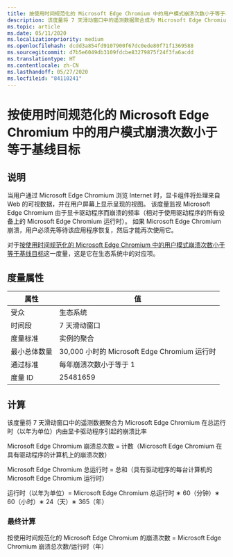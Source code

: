 ```yaml
---
title: 按使用时间规范化的 Microsoft Edge Chromium 中的用户模式崩溃次数小于等于基线目标
description: 该度量将 7 天滑动窗口中的遥测数据聚合成为 Microsoft Edge Chromium 在总运行时（以年为单位）内由显卡驱动程序引起的崩溃比率
ms.topic: article
ms.date: 05/11/2020
ms.localizationpriority: medium
ms.openlocfilehash: dcdd3a854fd9107900f67dc0ede80f71f1369588
ms.sourcegitcommit: d7b5e6049db3109fdcbe83279875f24f3fa6acdd
ms.translationtype: HT
ms.contentlocale: zh-CN
ms.lasthandoff: 05/27/2020
ms.locfileid: "84110241"
---
```

# <a name="number-of-user-mode-crashes-in-microsoft-edge-chromium-normalized-by-usage--baseline-goal"></a>按使用时间规范化的 Microsoft Edge Chromium 中的用户模式崩溃次数小于等于基线目标

## <a name="description"></a>说明

当用户通过 Microsoft Edge Chromium 浏览 Internet 时，显卡组件将处理来自 Web 的可视数据，并在用户屏幕上显示呈现的视图。 该度量监视 Microsoft Edge Chromium 由于显卡驱动程序而崩溃的频率（相对于使用驱动程序的所有设备上的 Microsoft Edge Chromium 运行时）。 如果 Microsoft Edge Chromium 崩溃，用户必须先等待该应用程序恢复，然后才能再次使用它。  

对于[按使用时间规范化的 Microsoft Edge Chromium 中的用户模式崩溃次数小于等于基线目标](https://docs.microsoft.com/windows-hardware/drivers/dashboard/graphics-user-mode-crashes-edge-chromium-standard)这一度量，这是它在生态系统中的对应项。

## <a name="measure-attributes"></a>度量属性

|属性|值|
|----|----|
|受众|生态系统|
|时间段|7 天滑动窗口|
|度量标准|实例的聚合|
|最小总体数量|30,000 小时的 Microsoft Edge Chromium 运行时|
|通过标准|每年崩溃次数小于等于 1|
|度量 ID|25481659|

## <a name="calculation"></a>计算

该度量将 7 天滑动窗口中的遥测数据聚合为 Microsoft Edge Chromium 在总运行时（以年为单位）内由显卡驱动程序引起的崩溃比率

Microsoft Edge Chromium 崩溃总次数 = 计数（Microsoft Edge Chromium 在具有驱动程序的计算机上的崩溃次数）

Microsoft Edge Chromium 总运行时 = 总和（具有驱动程序的每台计算机的 Microsoft Edge Chromium 运行时）

运行时（以年为单位）= Microsoft Edge Chromium 总运行时 ∗ 60（分钟）∗ 60（小时）∗ 24（天）∗ 365（年）

### <a name="final-calculation"></a>最终计算

按使用时间规范化的 Microsoft Edge Chromium 的崩溃次数 = Microsoft Edge Chromium 崩溃总次数/运行时（年）
